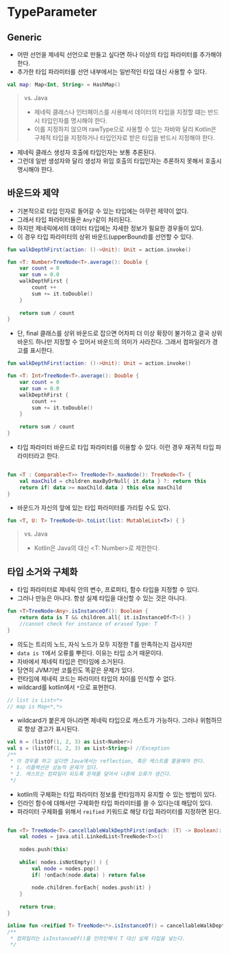 # TypeParameter

## Generic
- 어떤 선언을 제네릭 선언으로 만들고 싶다면 하나 이상의 타입 파라미터를 추가해야 한다.
- 추가한 타입 파라미터를 선언 내부에서는 일반적인 타입 대신 사용할 수 있다.
```kotlin
val map: Map<Int, String> = HashMap()
```

> vs. Java
> - 제네릭 클래스나 인터페이스를 사용해서 데이터의 타입을 지정할 떄는 반드시 타입인자를 명시해야 한다.
> - 이를 지정하지 않으며 rawType으로 사용할 수 있는 자바와 달리 Kotlin은 구체적 타입을 지정하거나 타입인자로 받은 타입을 반드시 지정해야 한다.

- 제네릭 클래스 생성자 호출에 타입인자는 보통 추론된다.
- 그런데 일반 생성자와 달리 생성자 위임 호출의 타입인자는 추론하지 못해서 호출시 명시해야 한다.

## 바운드와 제약
- 기본적으로 타입 인자로 들어갈 수 있는 타입에는 아무런 제약이 없다.
- 그래서 타입 파라미터들은 `Any?`같이 처리된다.
- 하지만 제네릭에서의 데이터 타입에는 자세한 정보가 필요한 경우들이 있다.
- 이 경우 타입 파라미터의 상위 바운드(upperBound)를 선언할 수 있다.

```kotlin
fun walkDepthFirst(action: ()->Unit): Unit = action.invoke()

fun <T: Number>TreeNode<T>.average(): Double {
    var count = 0
    var sum = 0.0
    walkDepthFirst {
        count ++ 
        sum += it.toDouble()
    }
    
    return sum / count
}
```

- 단, final 클래스를 상위 바운드로 잡으면 어차피 더 이상 확장이 불가하고 결국 상위 바운드 하나만 지정할 수 있어서 바운드의 의미가 사라진다. 그래서 컴파일러가 경고를 표시한다.
```kotlin
fun walkDepthFirst(action: ()->Unit): Unit = action.invoke()

fun <T: Int>TreeNode<T>.average(): Double {
    var count = 0
    var sum = 0.0
    walkDepthFirst {
        count ++ 
        sum += it.toDouble()
    }
    
    return sum / count
}
```
- 타입 파라미터 바운드로 타입 파라미터를 이용할 수 있다. 이런 경우 재귀적 타입 파라미터라고 한다.

```kotlin

fun <T : Comparable<T>> TreeNode<T>.maxNode(): TreeNode<T> {
    val maxChild = children.maxByOrNull{ it.data } ?: return this
    return if( data >= maxChild.data ) this else maxChild
}
```
- 바운드가 자신의 앞에 있는 타입 파라미터를 가리킬 수도 있다.
```kotlin
fun <T, U: T> TreeNode<U>.toList(list: MutableList<T>) { }
```
> vs. Java
> - Kotlin은 Java의 <T extends Number> 대신 <T: Number>로 제한한다.


## 타입 소거와 구체화
- 타입 파라미터로 제네릭 안의 변수, 프로퍼티, 함수 타입을 지정할 수 있다.
- 그러나 만능은 아니다. 항상 실제 타입을 대신할 수 있는 것은 아니다.

````kotlin
fun <T>TreeNode<Any>.isInstanceOf(): Boolean {
    return data is T && children.all{ it.isInstanceOf<T>() }
    //cannot check for instance of erased Type: T
}
````
- 의도는 트리의 노드, 자식 노드가 모두 지정한 T를 만족하는지 검사지만
- `data is T`에서 오류를 뿌린다. 이유는 타입 소거 때문이다.
- 자바에서 제네릭 타입은 런타임에 소거된다. 
- 당연히 JVM기반 코틀린도 똑같은 문제가 있다.
- 런타임에 제네릭 코드는 파라미터 타입의 차이를 인식할 수 없다.
- wildcard를 kotlin에서 `*`으로 표현한다.
```kotlin
// list is List<*>
// map is Map<*,*>
```
- wildcard가 붙은게 아니라면 제네릭 타입으로 캐스트가 가능하다. 그러나 위험하므로 항상 경고가 표시된다.
```kotlin
val n = (listOf(1, 2, 3) as List<Number>)
val s = (listOf(1, 2, 3) as List<String>) //Exception
/**
 * 이 경우를 하고 싶다면 Java에서는 reflection, 혹은 캐스트를 활용해야 한다.
 * 1. 리플렉션은 성능적 문제가 있다.
 * 2. 캐스트는 컴파일이 되도록 문제를 덮어서 나중에 오류가 생긴다.
 */
```
- kotlin의 구체화는 타입 파라미터 정보를 런타임까지 유지할 수 있는 방법이 있다.
- 인라인 함수에 대해서만 구체화한 타입 파라미터를 쓸 수 있다는데 해답이 있다.
- 파라미터 구체화를 위해서 `reified` 키워드로 해당 타입 파라미터를 지정하면 된다.

```kotlin

fun <T> TreeNode<T>.cancellableWalkDepthFirst(onEach: (T) -> Boolean): Boolean {
    val nodes = java.util.LinkedList<TreeNode<T>>()
    
    nodes.push(this)
    
    while( nodes.isNotEmpty() ) {
        val node = nodes.pop()
        if( !onEach(node.data) ) return false
        
        node.children.forEach{ nodes.push(it) }
    }
    
    return true;
}

inline fun <reified T> TreeNode<*>.isInstanceOf() = cancellableWalkDepthFirst{ it is T }
/**
 * 컴파일러는 isInstanceOf()를 인라인해서 T 대신 실제 타입을 넣는다.
 */
```
